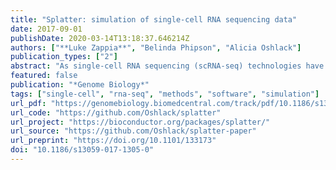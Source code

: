 ```yaml
---
title: "Splatter: simulation of single-cell RNA sequencing data"
date: 2017-09-01
publishDate: 2020-03-14T13:18:37.646214Z
authors: ["**Luke Zappia**", "Belinda Phipson", "Alicia Oshlack"]
publication_types: ["2"]
abstract: "As single-cell RNA sequencing (scRNA-seq) technologies have rapidly developed, so have analysis methods. Many methods have been tested, developed, and validated using simulated datasets. Unfortunately, current simulations are often poorly documented, their similarity to real data is not demonstrated, or reproducible code is not available. Here, we present the Splatter Bioconductor package for simple, reproducible, and well-documented simulation of scRNA-seq data. Splatter provides an interface to multiple simulation methods including Splat, our own simulation, based on a gamma-Poisson distribution. Splat can simulate single populations of cells, populations with multiple cell types, or differentiation paths."
featured: false
publication: "*Genome Biology*"
tags: ["single-cell", "rna-seq", "methods", "software", "simulation"]
url_pdf: "https://genomebiology.biomedcentral.com/track/pdf/10.1186/s13059-017-1305-0"
url_code: "https://github.com/Oshlack/splatter"
url_project: "https://bioconductor.org/packages/splatter/"
url_source: "https://github.com/Oshlack/splatter-paper"
url_preprint: "https://doi.org/10.1101/133173"
doi: "10.1186/s13059-017-1305-0"
---
```


